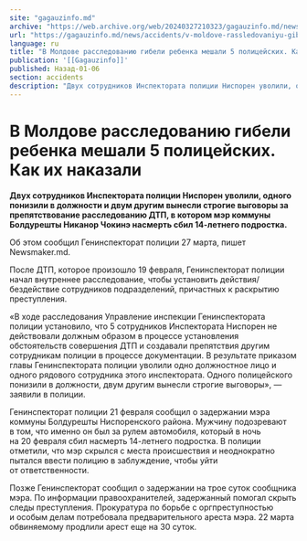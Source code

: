 ```yaml
---
site: "gagauzinfo.md"
archive: "https://web.archive.org/web/20240327210323/gagauzinfo.md/news/accidents/v-moldove-rassledovaniyu-gibeli-rebenka-meshali-5-politseiskih-kak-ih-nakazali"
url: "https://gagauzinfo.md/news/accidents/v-moldove-rassledovaniyu-gibeli-rebenka-meshali-5-politseiskih-kak-ih-nakazali"
language: ru
title: "В Молдове расследованию гибели ребенка мешали 5 полицейских. Как их наказали"
publication: '[[Gagauzinfo]]'
published: Назад-01-06
section: accidents
description: "Двух сотрудников Инспектората полиции Ниспорен уволили, одного понизили в должности и двум другим вынесли строгие выговоры за препятствование расследованию ДТП, в котором мэр коммуны Болдурешты Никанор Чокинэ насмерть сбил 14-летнего подростка."
---
```


# В Молдове расследованию гибели ребенка мешали 5 полицейских. Как их наказали

**Двух сотрудников Инспектората полиции Ниспорен уволили, одного понизили в должности и двум другим вынесли строгие выговоры за препятствование расследованию ДТП, в котором мэр коммуны Болдурешты Никанор Чокинэ насмерть сбил 14-летнего подростка.**

Об этом сообщил Генинспекторат полиции 27 марта, пишет Newsmaker.md.

После ДТП, которое произошло 19 февраля, Генинспекторат полиции начал внутреннее расследование, чтобы установить действия/бездействие сотрудников подразделений, причастных к раскрытию преступления.

«В ходе расследования Управление инспекции Генинспектората полиции установило, что 5 сотрудников Инспектората Ниспорен не действовали должным образом в процессе установления обстоятельств совершения ДТП и создавали препятствия другим сотрудникам полиции в процессе документации. В результате приказом главы Генинспектората полиции уволили одно должностное лицо и одного рядового сотрудника этого инспектората. Одного полицейского понизили в должности, двум другим вынесли строгие выговоры», — заявили в полиции.

Генинспекторат полиции 21 февраля сообщил о задержании мэра коммуны Болдурешты Ниспоренского района. Мужчину подозревают в том, что именно он был за рулем автомобиля, который в ночь на 20 февраля сбил насмерть 14-летнего подростка. В полиции отметили, что мэр скрылся с места происшествия и неоднократно пытался ввести полицию в заблуждение, чтобы уйти от ответственности.

Позже Генинспекторат сообщил о задержании на трое суток сообщника мэра. По информации правоохранителей, задержанный помогал скрыть следы преступления. Прокуратура по борьбе с оргпреступностью и особым делам потребовала предварительного ареста мэра. 22 марта обвиняемому продлили арест еще на 30 суток.